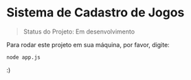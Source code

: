 <h1>Sistema de Cadastro de Jogos</h1>

> Status do Projeto: Em desenvolvimento

Para rodar este projeto em sua máquina, por favor, digite:

```
node app.js
```

:)
